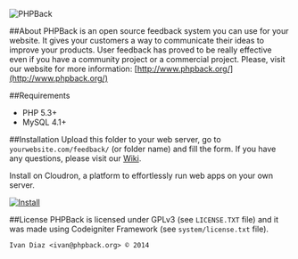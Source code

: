 ![PHPBack](http://www.phpback.org/images/logo_300.png)


##About
PHPBack is an open source feedback system you can use for your website.  It gives your customers a way to communicate their ideas to improve your products. User feedback has proved to be really effective even if you have a community project or a commercial project.
Please, visit our website for more information: [http://www.phpback.org/](http://www.phpback.org/)

##Requirements
* PHP 5.3+
* MySQL 4.1+

##Installation
Upload this folder to your web server, go to `yourwebsite.com/feedback/` (or folder name) and fill the form.
If you have any questions, please visit our [Wiki](https://github.com/ivandiazwm/phpback/wiki/).

Install on Cloudron, a platform to effortlessly run web apps on your own server.

[![Install](https://cloudron.io/img/button.svg)](https://cloudron.io/button.html?app=org.phpback.cloudronapp)

##License
PHPBack is licensed under GPLv3 (see `LICENSE.TXT` file) and it was made using Codeigniter Framework (see `system/license.txt` file).

`Ivan Diaz <ivan@phpback.org> © 2014`
